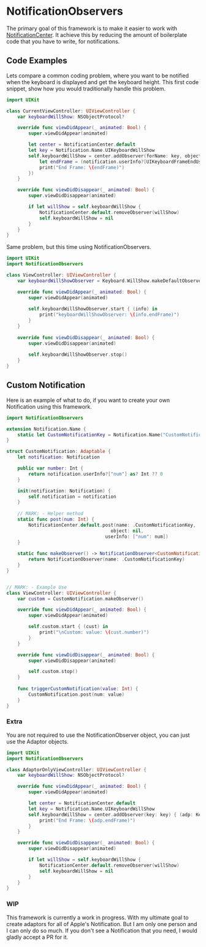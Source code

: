 # NotificationObservers
The primary goal of this framework is to make it easier to work with [NotificationCenter](https://developer.apple.com/documentation/foundation/nsnotificationcenter). It achieve this by reducing the amount of boilerplate code that you have to write, for notifications.

## Code Examples
Lets compare a common coding problem, where you want to be notified when the keyboard is displayed and get the keyboard height. This first code snippet, show how you would traditionally handle this problem.

```swift
import UIKit

class CurrentViewController: UIViewController {
    var keyboardWillShow: NSObjectProtocol?

    override func viewDidAppear(_ animated: Bool) {
        super.viewDidAppear(animated)

        let center = NotificationCenter.default
        let key = Notification.Name.UIKeyboardWillShow
        self.keyboardWillShow = center.addObserver(forName: key, object: nil, queue: nil, using: { (notification) in
            let endFrame = (notification.userInfo?[UIKeyboardFrameEndUserInfoKey] as? NSValue)?.cgRectValue ?? .zero
            print("End Frame: \(endFrame)")
        })
    }

    override func viewDidDisappear(_ animated: Bool) {
        super.viewDidDisappear(animated)

        if let willShow = self.keyboardWillShow {
            NotificationCenter.default.removeObserver(willShow)
            self.keyboardWillShow = nil
        }
    }
}
```

Same problem, but this time using NotificationObservers.

```swift
import UIKit
import NotificationObservers

class ViewController: UIViewController {
    var keyboardWillShowObserver = Keyboard.WillShow.makeDefaultObserver()

    override func viewDidAppear(_ animated: Bool) {
        super.viewDidAppear(animated)
        
        self.keyboardWillShowObserver.start { (info) in
            print("keyboardWillShowObserver: \(info.endFrame)")
        }
    }
    
    override func viewDidDisappear(_ animated: Bool) {
        super.viewDidDisappear(animated)
        
        self.keyboardWillShowObserver.stop()
    }
}
```

## Custom Notification
Here is an example of what to do, if you want to create your own Notification using this framework.

```swift
import NotificationObservers

extension Notification.Name {
    static let CustomNotificationKey = Notification.Name("CustomNotificationKey")
}

struct CustomNotification: Adaptable {
    let notification: Notification

    public var number: Int {
        return notification.userInfo?["num"] as? Int ?? 0
    }

    init(notification: Notification) {
        self.notification = notification
    }
    
    // MARK: - Helper method
    static func post(num: Int) {
        NotificationCenter.default.post(name: .CustomNotificationKey,
                                      object: nil,
                                    userInfo: ["num": num])
    }
    
    static func makeObserver() -> NotificationObserver<CustomNotification> {
        return NotificationObserver(name: .CustomNotificationKey)
    }
}


// MARK: - Example Use
class ViewController: UIViewController {
    var custom = CustomNotification.makeObserver()

    override func viewDidAppear(_ animated: Bool) {
        super.viewDidAppear(animated)

        self.custom.start { (cust) in
            print("\nCustom: value: \(cust.number)")
        }
    }

    override func viewDidDisappear(_ animated: Bool) {
        super.viewDidDisappear(animated)

        self.custom.stop()
    }
    
    func triggerCustomNotification(value: Int) {
        CustomNotification.post(num: value)
    }
}
```

### Extra
You are not required to use the NotificationObserver object, you can just use the Adaptor objects.

```swift
import UIKit
import NotificationObservers

class AdaptorOnlyViewController: UIViewController {
    var keyboardWillShow: NSObjectProtocol?

    override func viewDidAppear(_ animated: Bool) {
        super.viewDidAppear(animated)

        let center = NotificationCenter.default
        let key = Notification.Name.UIKeyboardWillShow
        self.keyboardWillShow = center.addObserver(key: key) { (adp: Keyboard.DefaultAdaptor) in
            print("End Frame: \(adp.endFrame)")
        }
    }

    override func viewDidDisappear(_ animated: Bool) {
        super.viewDidDisappear(animated)

        if let willShow = self.keyboardWillShow {
            NotificationCenter.default.removeObserver(willShow)
            self.keyboardWillShow = nil
        }
    }
}
```

### WIP
This framework is currently a work in progress. With my ultimate goal to create adaptors for all of Apple's Notification. But I am only one person and I can only do so much. If you don't see a Notification that you need, I would gladly accept a PR for it.



